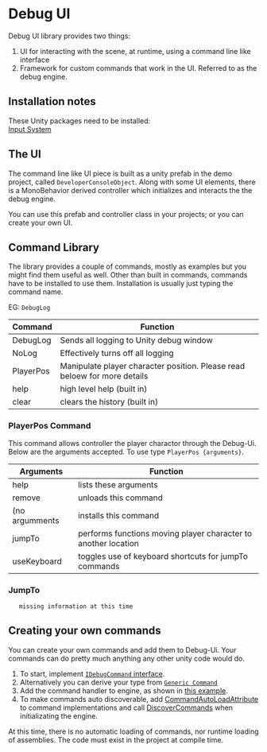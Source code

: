# Debug UI

Debug UI library provides two things:
1. UI for interacting with the scene, at runtime, using a command line like interface
2. Framework for custom commands that work in the UI.  Referred to as the debug engine.

## Installation notes
These Unity packages need to be installed:  
[Input System](https://docs.unity3d.com/Packages/com.unity.inputsystem@1.4/manual/index.html)  

## The UI

The command line like UI piece is built as a unity prefab in the demo project, called `DeveloperConsoleObject`.  Along with some
UI elements, there is a MonoBehavior derived controller which initializes and interacts the the debug engine.  

You can use this prefab and controller class in your projects; or you can create your own UI.

## Command Library

The library provides a couple of commands, mostly as examples but you might find them useful as well.  Other than
built in commands, commands have to be installed to use them.   Installation is usually just typing the command name.

EG: `DebugLog`


| Command          | Function            |
|------------------|---------------------|
| DebugLog         | Sends all logging to Unity debug window |
| NoLog            | Effectively turns off all logging |
| PlayerPos        | Manipulate player character position.  Please read beloew for more details |
| help             | high level help (built in) |
| clear            | clears the history (built in)|


### PlayerPos Command
This command allows controller the player charactor through the Debug-Ui.  Below are the arguments accepted. To use
type `PlayerPos {arguments}`.  

| Arguments        | Function            |
|------------------|---------------------|
| help             | lists these arguments |
| remove           | unloads this command |
| (no argumments   | installs this command |
| jumpTo           | performs functions moving player character to another location |
| useKeyboard      | toggles use of keyboard shortcuts for jumpTo commands |

### JumpTo
```
   missing information at this time
```



## Creating your own commands
You can create your own commands and add them to Debug-Ui.  Your commands can do pretty much anything any other unity code would do.

1. To start, implement [`IDebugCommand` interface](https://github.com/tatmanblue/UI-Input/blob/main/Assets/DebugUI/Code/Interfaces/IDebugCommand.cs).  
2. Alternatively you can derive your type from [`Generic Command`](https://github.com/tatmanblue/UI-Input/blob/main/Assets/DebugUI/Code/GenericCommand.cs)
3. Add the command handler to engine, as shown in [this example](https://github.com/tatmanblue/UI-Input/blob/4578ef56d9232f2f0cdc741de220983ac88a1309/Assets/DebugUI/Demo/Code/DemoCustomCommandInitializer.cs#L21).
4. To make commands auto discoverable, add [CommandAutoLoadAttribute](https://github.com/tatmanblue/Unity-Shared/blob/main/Assets/DebugUI/Code/CommandAutoLoadAttribute.cs) to command implementations and call [DiscoverCommands](https://github.com/tatmanblue/Unity-Shared/blob/5dd9c7474ad04ca8d290b466082b40d9d1a4c677/Assets/DebugUI/Code/Interfaces/IDebugEngine.cs#L15) when initializating the engine.

At this time, there is no automatic loading of commands, nor runtime loading of assemblies.  The code must exist in the project at compile time.


